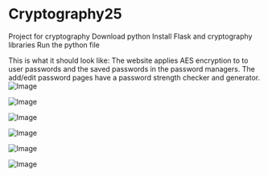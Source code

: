 # Cryptography25
Project for cryptography 
Download python
Install Flask and cryptography libraries 
Run the python file 

This is what it should look like: 
The website applies AES encryption to to user passwords and the saved passwords in the password managers.
The add/edit password pages have a password strength checker and generator. 
![Image](https://github.com/user-attachments/assets/34b3ee07-031a-4179-b0cc-c755f10bfebc)

![Image](https://github.com/user-attachments/assets/8bfafa52-d042-4fe2-9b9c-0e372038f3b6)

![Image](https://github.com/user-attachments/assets/8129c0f7-07b5-4cb6-aae9-128b69576874)

![Image](https://github.com/user-attachments/assets/e2d87590-9a45-4098-a31b-48f51ca97104)

![Image](https://github.com/user-attachments/assets/9a5973a7-5c97-432f-921c-4f0ee1c1d3d5)

![Image](https://github.com/user-attachments/assets/4aec667b-a150-4739-b244-584975c8d53a)
